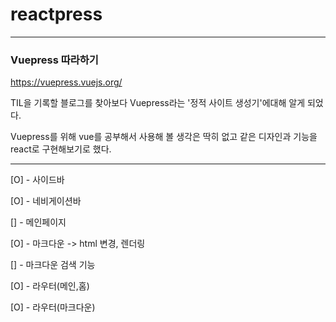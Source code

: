 # reactpress

---

### Vuepress 따라하기

https://vuepress.vuejs.org/


TIL을 기록할 블로그를 찾아보다 Vuepress라는 '정적 사이트 생성기'에대해 알게 되었다.

Vuepress를 위해 vue를 공부해서 사용해 볼 생각은 딱히 없고 같은 디자인과 기능을 react로 구현해보기로 했다.

---

[O] - 사이드바

[O] - 네비게이션바

[] - 메인페이지

[O] - 마크다운 -> html 변경, 렌더링

[] - 마크다운 검색 기능

[O] - 라우터(메인,홈)

[O] - 라우터(마크다운)

